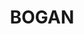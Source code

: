 ---
lastmod: '2025-04-06T06:05:20+00:00'
latitude: -32.0288
layout: suburb
longitude: 147.4794
postcode: '2826'
state: NSW
title: BOGAN
url: /nsw/bogan/
---